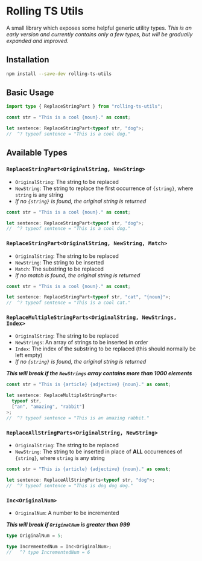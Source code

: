 # **Rolling TS Utils**

A small library which exposes some helpful generic utility types. _This is an early version and currently contains only a few types, but will be gradually expanded and improved._

## Installation

```bash
npm install --save-dev rolling-ts-utils
```

## Basic Usage

```ts
import type { ReplaceStringPart } from "rolling-ts-utils";

const str = "This is a cool {noun}." as const;

let sentence: ReplaceStringPart<typeof str, "dog">;
//  ^? typeof sentence = "This is a cool dog."
```

## Available Types

### `ReplaceStringPart<OriginalString, NewString>`

- `OriginalString`: The string to be replaced
- `NewString`: The string to replace the first occurrence of `{string}`, where `string` is any string
- _If no `{string}` is found, the original string is returned_

```ts
const str = "This is a cool {noun}." as const;

let sentence: ReplaceStringPart<typeof str, "dog">;
//  ^? typeof sentence = "This is a cool dog."
```

### `ReplaceStringPart<OriginalString, NewString, Match>`

- `OriginalString`: The string to be replaced
- `NewString`: The string to be inserted
- `Match`: The substring to be replaced
- _If no match is found, the original string is returned_

```ts
const str = "This is a cool {noun}." as const;

let sentence: ReplaceStringPart<typeof str, "cat", "{noun}">;
//  ^? typeof sentence = "This is a cool cat."
```

### `ReplaceMultipleStringParts<OriginalString, NewStrings, Index>`

- `OriginalString`: The string to be replaced
- `NewStrings`: An array of strings to be inserted in order
- `Index`: The index of the substring to be replaced (this should normally be left empty)
- _If no `{string}` is found, the original string is returned_

**_This will break if the `NewStrings` array contains more than 1000 elements_**

```ts
const str = "This is {article} {adjective} {noun}." as const;

let sentence: ReplaceMultipleStringParts<
  typeof str,
  ["an", "amazing", "rabbit"]
>;
//  ^? typeof sentence = "This is an amazing rabbit."
```

### `ReplaceAllStringParts<OriginalString, NewString>`

- `OriginalString`: The string to be replaced
- `NewString`: The string to be inserted in place of **ALL** occurrences of `{string}`, where `string` is any string

```ts
const str = "This is {article} {adjective} {noun}." as const;

let sentence: ReplaceAllStringParts<typeof str, "dog">;
//  ^? typeof sentence = "This is dog dog dog."
```

### `Inc<OriginalNum>`

- `OriginalNum`: A number to be incremented

**_This will break if `OriginalNum` is greater than 999_**

```ts
type OriginalNum = 5;

type IncrementedNum = Inc<OriginalNum>;
//   ^? type IncrementedNum = 6
```
